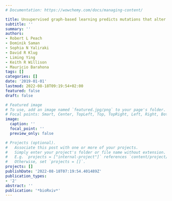 ```yaml
---
# Documentation: https://wowchemy.com/docs/managing-content/

title: Unsupervised graph-based learning predicts mutations that alter protein dynamics
subtitle: ''
summary: ''
authors:
- Robert L Peach
- Dominik Saman
- Sophia N Yaliraki
- David R Klug
- Liming Ying
- Keith R Willison
- Mauricio Barahona
tags: []
categories: []
date: '2019-01-01'
lastmod: 2022-08-18T09:19:54+02:00
featured: false
draft: false

# Featured image
# To use, add an image named `featured.jpg/png` to your page's folder.
# Focal points: Smart, Center, TopLeft, Top, TopRight, Left, Right, BottomLeft, Bottom, BottomRight.
image:
  caption: ''
  focal_point: ''
  preview_only: false

# Projects (optional).
#   Associate this post with one or more of your projects.
#   Simply enter your project's folder or file name without extension.
#   E.g. `projects = ["internal-project"]` references `content/project/deep-learning/index.md`.
#   Otherwise, set `projects = []`.
projects: []
publishDate: '2022-08-18T07:19:54.401489Z'
publication_types:
- '2'
abstract: ''
publication: '*bioRxiv*'
---
```

